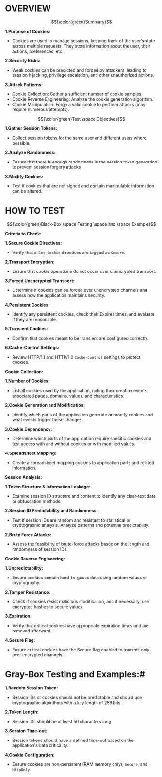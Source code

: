 # OVERVIEW #

$${\color{green}Summary}$$

**1.Purpose of Cookies:**
- Cookies are used to manage sessions, keeping track of the user’s state across multiple requests. They store information about the user, their actions, preferences, etc.

**2.Security Risks:**
- Weak cookies can be predicted and forged by attackers, leading to session hijacking, privilege escalation, and other unauthorized actions.

**3.Attack Patterns:**
- Cookie Collection: Gather a sufficient number of cookie samples.
- Cookie Reverse Engineering: Analyze the cookie generation algorithm.
- Cookie Manipulation: Forge a valid cookie to perform attacks (may require numerous attempts).

$${\color{green}Test \space Objectives}$$

**1.Gather Session Tokens:**
- Collect session tokens for the same user and different users where possible.

**2.Analyze Randomness:**
- Ensure that there is enough randomness in the session token generation to prevent session forgery attacks.

**3.Modify Cookies:**
- Test if cookies that are not signed and contain manipulable information can be altered.

 # HOW TO TEST #

$${\color{green}Black-Box \space Testing \space and \space Example}$$

 **Criteria to Check:**

**1.Secure Cookie Directives:**
- Verify that all`Set-Cookie` directives are tagged as `Secure`.

**2.Transport Encryption:**
- Ensure that cookie operations do not occur over unencrypted transport.

**3.Forced Unencrypted Transport:**
- Determine if cookies can be forced over unencrypted channels and assess how the application maintains security.

**4.Persistent Cookies:**
- Identify any persistent cookies, check their Expires times, and evaluate if they are reasonable.

**5.Transient Cookies:**
- Confirm that cookies meant to be transient are configured correctly.

**6.Cache-Control Settings:**
- Review HTTP/1.1 and HTTP/1.0 `Cache-Control` settings to protect cookies.

**Cookie Collection:**

**1.Number of Cookies:**
- List all cookies used by the application, noting their creation events, associated pages, domains, values, and characteristics.

**2.Cookie Generation and Modification:**
- Identify which parts of the application generate or modify cookies and what events trigger these changes.

**3.Cookie Dependency:**
- Determine which parts of the application require specific cookies and test access with and without cookies or with modified values.

**4.Spreadsheet Mapping:**
- Create a spreadsheet mapping cookies to application parts and related information.

**Session Analysis:**

**1.Token Structure & Information Leakage:**
- Examine session ID structure and content to identify any clear-text data or obfuscation methods.

**2.Session ID Predictability and Randomness:**

- Test if session IDs are random and resistant to statistical or cryptographic analysis. Analyze patterns and potential predictability.

**2.Brute Force Attacks:**
- Assess the feasibility of brute-force attacks based on the length and randomness of session IDs.

**Cookie Reverse Engineering:**

**1.Unpredictability:**
- Ensure cookies contain hard-to-guess data using random values or cryptography.

**2.Tamper Resistance:**
- Check if cookies resist malicious modification, and if necessary, use encrypted hashes to secure values.

**3.Expiration:**
- Verify that critical cookies have appropriate expiration times and are removed afterward.

**4.Secure Flag:**
- Ensure critical cookies have the Secure flag enabled to transmit only over encrypted channels.

# Gray-Box Testing and Examples:#

**1.Random Session Token:**
- Session IDs or cookies should not be predictable and should use cryptographic algorithms with a key length of 256 bits.

**2.Token Length:**
- Session IDs should be at least 50 characters long.

**3.Session Time-out:**
- Session tokens should have a defined time-out based on the application's data criticality.

**4.Cookie Configuration:**
- Ensure cookies are non-persistent (RAM memory only), `Secure`, and `HttpOnly`.
